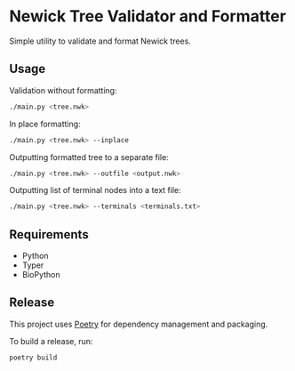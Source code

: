 # Newick Tree Validator and Formatter

Simple utility to validate and format Newick trees.

## Usage

Validation without formatting:

```bash
./main.py <tree.nwk>
```

In place formatting:

```bash
./main.py <tree.nwk> --inplace
```

Outputting formatted tree to a separate file:

```bash
./main.py <tree.nwk> --outfile <output.nwk>
```

Outputting list of terminal nodes into a text file:

```bash
./main.py <tree.nwk> --terminals <terminals.txt>
```

## Requirements

- Python
- Typer
- BioPython

## Release

This project uses [Poetry](https://python-poetry.org/) for dependency management and packaging.

To build a release, run:

```bash
poetry build
```
